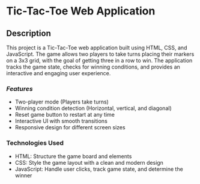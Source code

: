 # **Tic-Tac-Toe Web Application**

## **Description**

This project is a Tic-Tac-Toe web application built using HTML, CSS, and JavaScript. The game allows two players to take turns placing their markers on a 3x3 grid, with the goal of getting three in a row to win. The application tracks the game state, checks for winning conditions, and provides an interactive and engaging user experience.

### *Features*

- Two-player mode (Players take turns)
- Winning condition detection (Horizontal, vertical, and diagonal)
- Reset game button to restart at any time
- Interactive UI with smooth transitions
- Responsive design for different screen sizes

### **Technologies Used**

- HTML: Structure the game board and elements
- CSS: Style the game layout with a clean and modern design
- JavaScript: Handle user clicks, track game state, and determine the winner
